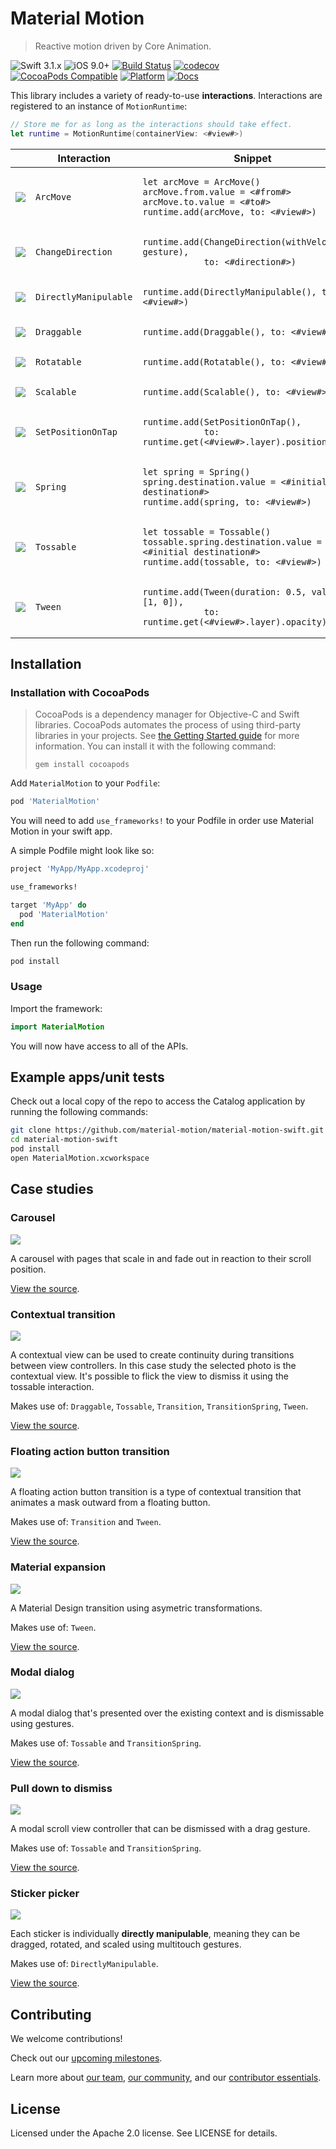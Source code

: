 # Material Motion

> Reactive motion driven by Core Animation.

![Swift 3.1.x](https://img.shields.io/badge/Swift-3.1.x-orange.svg)
![iOS 9.0+](https://img.shields.io/badge/iOS-9.0+-orange.svg)
[![Build Status](https://travis-ci.org/material-motion/material-motion-swift.svg?branch=develop)](https://travis-ci.org/material-motion/material-motion-swift)
[![codecov](https://codecov.io/gh/material-motion/material-motion-swift/branch/develop/graph/badge.svg)](https://codecov.io/gh/material-motion/material-motion-swift)
[![CocoaPods Compatible](https://img.shields.io/cocoapods/v/MaterialMotion.svg)](https://cocoapods.org/pods/MaterialMotion)
[![Platform](https://img.shields.io/cocoapods/p/MaterialMotion.svg)](http://cocoadocs.org/docsets/MaterialMotion)
[![Docs](https://img.shields.io/cocoapods/metrics/doc-percent/MaterialMotion.svg)](http://cocoadocs.org/docsets/MaterialMotion)

This library includes a variety of ready-to-use **interactions**. Interactions are registered to an
instance of `MotionRuntime`:

```swift
// Store me for as long as the interactions should take effect.
let runtime = MotionRuntime(containerView: <#view#>)
```

<table>
  <thead><tr><th></th><th>Interaction</th><th>Snippet</th></tr></thead>
  <tbody>
    <tr>
      <td align="center"><img src="assets/arcmove.gif" /></td>
      <td><pre><code class="language-swift">ArcMove</code></pre></td>
      <td><pre><code class="language-swift">let arcMove = ArcMove()
arcMove.from.value = <#from#>
arcMove.to.value = <#to#>
runtime.add(arcMove, to: <#view#>)</code></pre></td>
    </tr>
    <tr>
      <td align="center"><img src="assets/changedirection.gif" /></td>
      <td><pre><code class="language-swift">ChangeDirection</code></pre></td>
      <td><pre><code class="language-swift">runtime.add(ChangeDirection(withVelocityOf: gesture),
            to: <#direction#>)</code></pre></td>
    </tr>
    <tr>
      <td align="center"><img src="assets/directlymanipulable.gif" /></td>
      <td><pre><code class="language-swift">DirectlyManipulable</code></pre></td>
      <td><pre><code class="language-swift">runtime.add(DirectlyManipulable(), to: <#view#>)</code></pre></td>
    </tr>
    <tr>
      <td align="center"><img src="assets/draggable.gif" /></td>
      <td><pre><code class="language-swift">Draggable</code></pre></td>
      <td><pre><code class="language-swift">runtime.add(Draggable(), to: <#view#>)</code></pre></td>
    </tr>
    <tr>
      <td align="center"><img src="assets/rotatable.gif" /></td>
      <td><pre><code class="language-swift">Rotatable</code></pre></td>
      <td><pre><code class="language-swift">runtime.add(Rotatable(), to: <#view#>)</code></pre></td>
    </tr>
    <tr>
      <td align="center"><img src="assets/scalable.gif" /></td>
      <td><pre><code class="language-swift">Scalable</code></pre></td>
      <td><pre><code class="language-swift">runtime.add(Scalable(), to: <#view#>)</code></pre></td>
    </tr>
    <tr>
      <td align="center"><img src="assets/setpositionontap.gif" /></td>
      <td><pre><code class="language-swift">SetPositionOnTap</code></pre></td>
      <td><pre><code class="language-swift">runtime.add(SetPositionOnTap(),
            to: runtime.get(<#view#>.layer).position)</code></pre></td>
    </tr>
    <tr>
      <td align="center"><img src="assets/spring.gif" /></td>
      <td><pre><code class="language-swift">Spring</code></pre></td>
      <td><pre><code class="language-swift">let spring = Spring()
spring.destination.value = <#initial destination#>
runtime.add(spring, to: <#view#>)</code></pre></td>
    </tr>
    <tr>
      <td align="center"><img src="assets/tossable.gif" /></td>
      <td><pre><code class="language-swift">Tossable</code></pre></td>
      <td><pre><code class="language-swift">let tossable = Tossable()
tossable.spring.destination.value = <#initial destination#>
runtime.add(tossable, to: <#view#>)</code></pre></td>
    </tr>
    <tr>
      <td align="center"><img src="assets/tween.gif" /></td>
      <td><pre><code class="language-swift">Tween</code></pre></td>
      <td><pre><code class="language-swift">runtime.add(Tween(duration: 0.5, values: [1, 0]),
            to: runtime.get(<#view#>.layer).opacity)</code></pre></td>
    </tr>
  </tbody>
</table>

## Installation

### Installation with CocoaPods

> CocoaPods is a dependency manager for Objective-C and Swift libraries. CocoaPods automates the
> process of using third-party libraries in your projects. See
> [the Getting Started guide](https://guides.cocoapods.org/using/getting-started.html) for more
> information. You can install it with the following command:
>
>     gem install cocoapods

Add `MaterialMotion` to your `Podfile`:

```ruby
pod 'MaterialMotion'
```

You will need to add `use_frameworks!` to your Podfile in order use Material Motion in your swift
app.

A simple Podfile might look like so:

```ruby
project 'MyApp/MyApp.xcodeproj'

use_frameworks!

target 'MyApp' do
  pod 'MaterialMotion'
end
```

Then run the following command:

```bash
pod install
```

### Usage

Import the framework:

```swift
import MaterialMotion
```

You will now have access to all of the APIs.

## Example apps/unit tests

Check out a local copy of the repo to access the Catalog application by running the following
commands:

```bash
git clone https://github.com/material-motion/material-motion-swift.git
cd material-motion-swift
pod install
open MaterialMotion.xcworkspace
```

## Case studies

### Carousel

<img src="assets/carousel.gif" />

A carousel with pages that scale in and fade out in reaction to their scroll position.

[View the source](examples/CarouselExample.swift).

### Contextual transition

<img src="assets/contextualtransition.gif" />

A contextual view can be used to create continuity during transitions between view controllers. In
this case study the selected photo is the contextual view. It's  possible to flick the view to
dismiss it using the tossable interaction.

Makes use of: `Draggable`, `Tossable`, `Transition`, `TransitionSpring`, `Tween`.

[View the source](examples/ContextualTransitionExample.swift).

### Floating action button transition

<img src="assets/fabtransition.gif" />

A floating action button transition is a type of contextual transition that animates a mask outward
from a floating button.

Makes use of: `Transition` and `Tween`.

[View the source](examples/FabTransitionExample.swift).

### Material expansion

<img src="assets/materialexpansion.gif" />

A Material Design transition using asymetric transformations.

Makes use of: `Tween`.

[View the source](examples/MaterialExpansionExample.swift).

### Modal dialog

<img src="assets/modaldialog.gif" />

A modal dialog that's presented over the existing context and is dismissable using gestures.

Makes use of: `Tossable` and `TransitionSpring`.

[View the source](examples/ModalDialogExample.swift).

### Pull down to dismiss

<img src="assets/pulldowntodismiss.gif" />

A modal scroll view controller that can be dismissed with a drag gesture.

Makes use of: `Tossable` and `TransitionSpring`.

[View the source](examples/InteractivePushBackTransitionExample.swift).

### Sticker picker

<img src="assets/stickerpicker.gif" />

Each sticker is individually **directly manipulable**, meaning they can be dragged, rotated, and
scaled using multitouch gestures.

Makes use of: `DirectlyManipulable`.

[View the source](examples/StickerPickerExample.swift).

## Contributing

We welcome contributions!

Check out our [upcoming milestones](https://github.com/material-motion/material-motion-swift/milestones).

Learn more about [our team](https://material-motion.github.io/material-motion/team/),
[our community](https://material-motion.github.io/material-motion/team/community/), and
our [contributor essentials](https://material-motion.github.io/material-motion/team/essentials/).

## License

Licensed under the Apache 2.0 license. See LICENSE for details.
